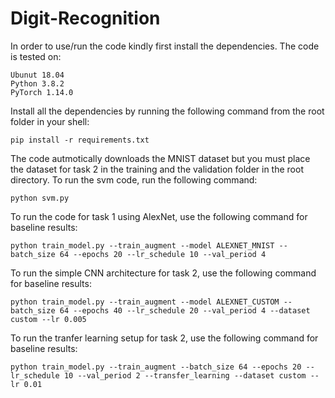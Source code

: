 # Digit-Recognition

In order to use/run the code kindly first install the dependencies. The code is tested on:

```
Ubunut 18.04
Python 3.8.2
PyTorch 1.14.0
```

Install all the dependencies by running the following command from the root folder in your shell:

```
pip install -r requirements.txt
```

The code autmotically downloads the MNIST dataset but you must place the dataset for task 2 in the training and the validation folder in the root directory. To run the svm code, run the following command:

```
python svm.py
```

To run the code for task 1 using AlexNet, use the following command for baseline results:

```
python train_model.py --train_augment --model ALEXNET_MNIST --batch_size 64 --epochs 20 --lr_schedule 10 --val_period 4
```

To run the simple CNN architecture for task 2, use the following command for baseline results:

```
python train_model.py --train_augment --model ALEXNET_CUSTOM --batch_size 64 --epochs 40 --lr_schedule 20 --val_period 4 --dataset custom --lr 0.005
```

To run the tranfer learning setup for task 2, use the following command for baseline results:
```
python train_model.py --train_augment --batch_size 64 --epochs 20 --lr_schedule 10 --val_period 2 --transfer_learning --dataset custom --lr 0.01
```

